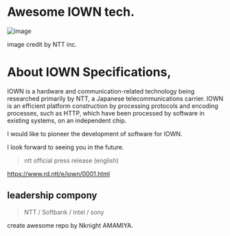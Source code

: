 # Awesome IOWN tech.
![image](https://user-images.githubusercontent.com/88763245/235299589-dbd9d0f9-d218-4365-a147-76c4477b5fb1.png)

image credit by NTT inc.

# About IOWN Specifications,
IOWN is a hardware and communication-related technology being researched primarily by NTT, a Japanese telecommunications carrier.
IOWN is an efficient platform construction by processing protocols and encoding processes, such as HTTP, which have been processed by software in existing systems, on an independent chip.

I would like to pioneer the development of software for IOWN.

I look forward to seeing you in the future.

> ntt official press release (english)

https://www.rd.ntt/e/iown/0001.html

## leadership compony

> NTT / Softbank / intel / sony

create awesome repo by Nknight AMAMIYA.
